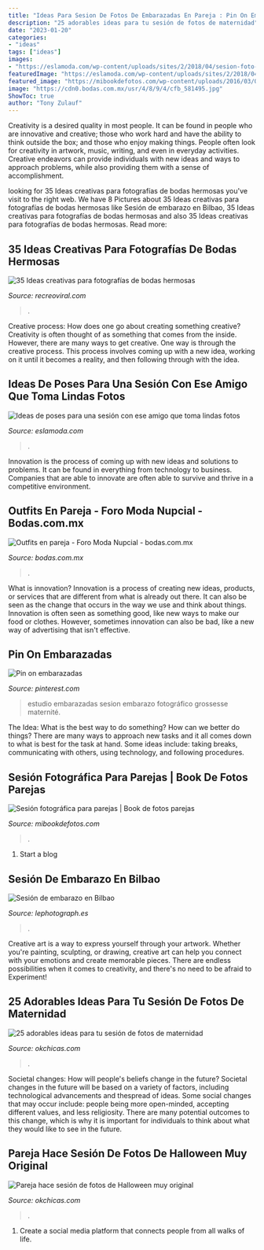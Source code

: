 ```yaml
---
title: "Ideas Para Sesion De Fotos De Embarazadas En Pareja : Pin On Embarazadas"
description: "25 adorables ideas para tu sesión de fotos de maternidad"
date: "2023-01-20"
categories:
- "ideas"
tags: ["ideas"]
images:
- "https://eslamoda.com/wp-content/uploads/sites/2/2018/04/sesion-foto-nice.jpg"
featuredImage: "https://eslamoda.com/wp-content/uploads/sites/2/2018/04/sesion-foto-nice.jpg"
featured_image: "https://mibookdefotos.com/wp-content/uploads/2016/03/OSM6177.jpg"
image: "https://cdn0.bodas.com.mx/usr/4/8/9/4/cfb_581495.jpg"
ShowToc: true
author: "Tony Zulauf"
---
```



Creativity is a desired quality in most people. It can be found in people who are innovative and creative; those who work hard and have the ability to think outside the box; and those who enjoy making things. People often look for creativity in artwork, music, writing, and even in everyday activities. Creative endeavors can provide individuals with new ideas and ways to approach problems, while also providing them with a sense of accomplishment.

	

		
looking for 35 Ideas creativas para fotografías de bodas hermosas you've visit to the right web. We have 8 Pictures about 35 Ideas creativas para fotografías de bodas hermosas like Sesión de embarazo en Bilbao, 35 Ideas creativas para fotografías de bodas hermosas and also 35 Ideas creativas para fotografías de bodas hermosas. Read more:
		
    
## 35 Ideas Creativas Para Fotografías De Bodas Hermosas

<img loading=lazy src="https://www.recreoviral.com/wp-content/uploads/2014/08/llorando-novio.jpg" onerror="this.onerror=null;this.src='https://tse1.mm.bing.net/th?id=OIP.__nUAdqPYGAqk6w0oTS79wHaLH&amp;pid=15.1';" alt="35 Ideas creativas para fotografías de bodas hermosas">

_Source: recreoviral.com_

>. 

	

Creative process: How does one go about creating something creative?
Creativity is often thought of as something that comes from the inside. However, there are many ways to get creative. One way is through the creative process. This process involves coming up with a new idea, working on it until it becomes a reality, and then following through with the idea.

    
## Ideas De Poses Para Una Sesión Con Ese Amigo Que Toma Lindas Fotos

<img loading=lazy src="https://eslamoda.com/wp-content/uploads/sites/2/2018/04/sesion-foto-nice.jpg" onerror="this.onerror=null;this.src='https://tse4.mm.bing.net/th?id=OIP.PN0L5wMkgMFF-c3Gg1zVIgHaIe&amp;pid=15.1';" alt="Ideas de poses para una sesión con ese amigo que toma lindas fotos">

_Source: eslamoda.com_

>. 

	

Innovation is the process of coming up with new ideas and solutions to problems. It can be found in everything from technology to business. Companies that are able to innovate are often able to survive and thrive in a competitive environment.

    
## Outfits En Pareja - Foro Moda Nupcial - Bodas.com.mx

<img loading=lazy src="https://cdn0.bodas.com.mx/usr/4/8/9/4/cfb_581495.jpg" onerror="this.onerror=null;this.src='https://tse2.mm.bing.net/th?id=OIP.rNiwUQNx365H3QEpqbXEHAAAAA&amp;pid=15.1';" alt="Outfits en pareja - Foro Moda Nupcial - bodas.com.mx">

_Source: bodas.com.mx_

>. 

	

What is innovation?
Innovation is a process of creating new ideas, products, or services that are different from what is already out there. It can also be seen as the change that occurs in the way we use and think about things. Innovation is often seen as something good, like new ways to make our food or clothes. However, sometimes innovation can also be bad, like a new way of advertising that isn't effective.

    
## Pin On Embarazadas

<img loading=lazy src="https://i.pinimg.com/736x/3e/b4/0d/3eb40dd3e08941a0c5e2faac74fe18b3.jpg" onerror="this.onerror=null;this.src='https://tse1.mm.bing.net/th?id=OIP.7DKRzUW1B8Lq4Iqk8Nw2DQHaLH&amp;pid=15.1';" alt="Pin on embarazadas">

_Source: pinterest.com_

>estudio embarazadas sesion embarazo fotográfico grossesse maternité. 

	

The Idea: What is the best way to do something?
How can we better do things? There are many ways to approach new tasks and it all comes down to what is best for the task at hand. Some ideas include: taking breaks, communicating with others, using technology, and following procedures.

    
## Sesión Fotográfica Para Parejas | Book De Fotos Parejas

<img loading=lazy src="https://mibookdefotos.com/wp-content/uploads/2016/03/OSM6177.jpg" onerror="this.onerror=null;this.src='https://tse1.mm.bing.net/th?id=OIP.CyN6tdAjnKyCkiWjDXHOtwHaE8&amp;pid=15.1';" alt="Sesión fotográfica para parejas | Book de fotos parejas">

_Source: mibookdefotos.com_

>. 

	

1. Start a blog

    
## Sesión De Embarazo En Bilbao

<img loading=lazy src="http://lephotograph.es/wp-content/uploads/2014/11/fotografo-embarazo-maternidad-fotos-bilbao-atardecer-playa-mar-bizkaia.jpg" onerror="this.onerror=null;this.src='https://tse1.mm.bing.net/th?id=OIP.8xxT6-UtgwUNzvtNYSCx7wHaFN&amp;pid=15.1';" alt="Sesión de embarazo en Bilbao">

_Source: lephotograph.es_

>. 

	

Creative art is a way to express yourself through your artwork. Whether you're painting, sculpting, or drawing, creative art can help you connect with your emotions and create memorable pieces. There are endless possibilities when it comes to creativity, and there's no need to be afraid to Experiment!

    
## 25 Adorables Ideas Para Tu Sesión De Fotos De Maternidad

<img loading=lazy src="http://www.okchicas.com/wp-content/uploads/2015/11/fotografías-de-embarazadas-1.jpg" onerror="this.onerror=null;this.src='https://tse3.mm.bing.net/th?id=OIP.mi94VqjtihXlVY5sf08XEQHaKk&amp;pid=15.1';" alt="25 adorables ideas para tu sesión de fotos de maternidad">

_Source: okchicas.com_

>. 

	

Societal changes: How will people's beliefs change in the future?
Societal changes in the future will be based on a variety of factors, including technological advancements and thespread of ideas. Some social changes that may occur include: people being more open-minded, accepting different values, and less religiosity. There are many potential outcomes to this change, which is why it is important for individuals to think about what they would like to see in the future.

    
## Pareja Hace Sesión De Fotos De Halloween Muy Original

<img loading=lazy src="https://www.okchicas.com/wp-content/uploads/2020/10/Pareja-hace-original-sesion-de-fotos-de-Hallowen-4.jpg" onerror="this.onerror=null;this.src='https://tse2.mm.bing.net/th?id=OIP.5dKcmPRdqrmRTzL22He8eAHaLH&amp;pid=15.1';" alt="Pareja hace sesión de fotos de Halloween muy original">

_Source: okchicas.com_

>. 

	

1. Create a social media platform that connects people from all walks of life. 

